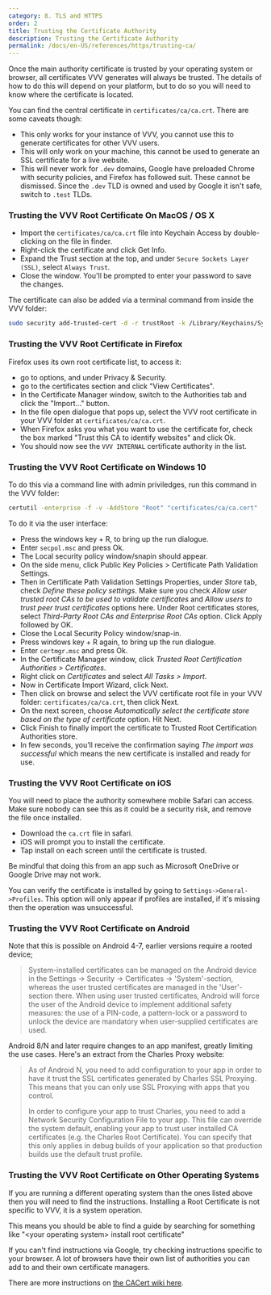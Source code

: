 ```yaml
---
category: 8. TLS and HTTPS
order: 2
title: Trusting the Certificate Authority
description: Trusting the Certificate Authority
permalink: /docs/en-US/references/https/trusting-ca/
---
```


Once the main authority certificate is trusted by your operating system or browser, all certificates VVV generates will always be trusted. The details of how to do this will depend on your platform, but to do so you will need to know where the certificate is located.

You can find the central certificate in `certificates/ca/ca.crt`. There are some caveats though:

 - This only works for your instance of VVV, you cannot use this to generate certificates for other VVV users.
 - This will only work on your machine, this cannot be used to generate an SSL certificate for a live website.
 - This will never work for `.dev` domains, Google have preloaded Chrome with security policies, and Firefox has followed suit. These cannot be dismissed. Since the `.dev` TLD is owned and used by Google it isn't safe, switch to `.test` TLDs.

### Trusting the VVV Root Certificate On MacOS / OS X

* Import the `certificates/ca/ca.crt` file into Keychain Access by double-clicking on the file in finder.
* Right-click the certificate and click Get Info.
* Expand the Trust section at the top, and under `Secure Sockets Layer (SSL)`, select `Always Trust`.
* Close the window. You'll be prompted to enter your password to save the changes.

The certificate can also be added via a terminal command from inside the VVV folder:

```sh
sudo security add-trusted-cert -d -r trustRoot -k /Library/Keychains/System.keychain certificates/ca/ca.cert
```

### Trusting the VVV Root Certificate in Firefox

Firefox uses its own root certificate list, to access it:

 - go to options, and under Privacy & Security.
 - go to the certificates section and click "View Certificates".
 - In the Certificate Manager window, switch to the Authorities tab and click the "Import..." button.
 - In the file open dialogue that pops up, select the VVV root certificate in your VVV folder at `certificates/ca/ca.crt`.
 - When Firefox asks you what you want to use the certificate for, check the box marked "Trust this CA to identify websites" and click Ok.
 - You should now see the `VVV INTERNAL` certificate authority in the list.

### Trusting the VVV Root Certificate on Windows 10

To do this via a command line with admin priviledges, run this command in the VVV folder:

```sh
certutil -enterprise -f -v -AddStore "Root" "certificates/ca/ca.cert"
```

To do it via the user interface:

 - Press the windows key + R, to bring up the run dialogue.
 - Enter `secpol.msc` and press Ok.
 - The Local security policy window/snapin should appear.
 - On the side menu, click Public Key Policies > Certificate Path Validation Settings.
 - Then in Certificate Path Validation Settings Properties, under *Store* tab, check *Define these policy settings*. Make sure you check *Allow user trusted root CAs to be used to validate certificates* and *Allow users to trust peer trust certificates* options here. Under Root certificates stores, select *Third-Party Root CAs and Enterprise Root CAs* option. Click Apply followed by OK.
 - Close the Local Security Policy window/snap-in.
 - Press windows key + R again, to bring up the run dialogue.
 - Enter `certmgr.msc` and press Ok.
 - In the Certificate Manager window, click *Trusted Root Certification Authorities > Certificates*.
 - Right click on *Certificates* and select *All Tasks > Import*.
 - Now in Certificate Import Wizard, click Next.
 - Then click on browse and select the VVV certificate root file in your VVV folder: `certificates/ca/ca.crt`, then click Next.
 - On the next screen, choose *Automatically select the certificate store based on the type of certificate* option. Hit Next.
 - Click Finish to finally import the certificate to Trusted Root Certification Authorities store.
 - In few seconds, you’ll receive the confirmation saying *The import was successful* which means the new certificate is installed and ready for use.

### Trusting the VVV Root Certificate on iOS

You will need to place the authority somewhere mobile Safari can access. Make sure nobody can see this as it could be a security risk, and remove the file once installed.

 - Download the `ca.crt` file in safari.
 - iOS will prompt you to install the certificate.
 - Tap install on each screen until the certificate is trusted.

Be mindful that doing this from an app such as Microsoft OneDrive or Google Drive may not work.

You can verify the certificate is installed by going to `Settings->General->Profiles`. This option will only appear if profiles are installed, if it's missing then the operation was unsuccessful.

### Trusting the VVV Root Certificate on Android

Note that this is possible on Android 4-7, earlier versions require a rooted device;

> System-installed certificates can be managed on the Android device in the Settings -> Security -> Certificates -> 'System'-section, whereas the user trusted certificates are managed in the 'User'-section there. When using user trusted certificates, Android will force the user of the Android device to implement additional safety measures: the use of a PIN-code, a pattern-lock or a password to unlock the device are mandatory when user-supplied certificates are used.

Android 8/N and later require changes to an app manifest, greatly limiting the use cases. Here's an extract from the Charles Proxy website:

> As of Android N, you need to add configuration to your app in order to have it trust the SSL certificates generated by Charles SSL Proxying. This means that you can only use SSL Proxying with apps that you control.
> 
> In order to configure your app to trust Charles, you need to add a Network Security Configuration File to your app. This file can override the system default, enabling your app to trust user installed CA certificates (e.g. the Charles Root Certificate). You can specify that this only applies in debug builds of your application so that production builds use the default trust profile.

### Trusting the VVV Root Certificate on Other Operating Systems

If you are running a different operating system than the ones listed above then you will need to find the instructions. Installing a Root Certificate is not specific to VVV, it is a system operation. 

This means you should be able to find a guide by searching for something like "&lt;your operating system&gt; install root certificate"

If you can't find instructions via Google, try checking instructions specific to your browser. A lot of browsers have their own list of authorities you can add to and their own certificate managers.

There are more instructions on [the CACert wiki here](http://wiki.cacert.org/FAQ/ImportRootCert).
